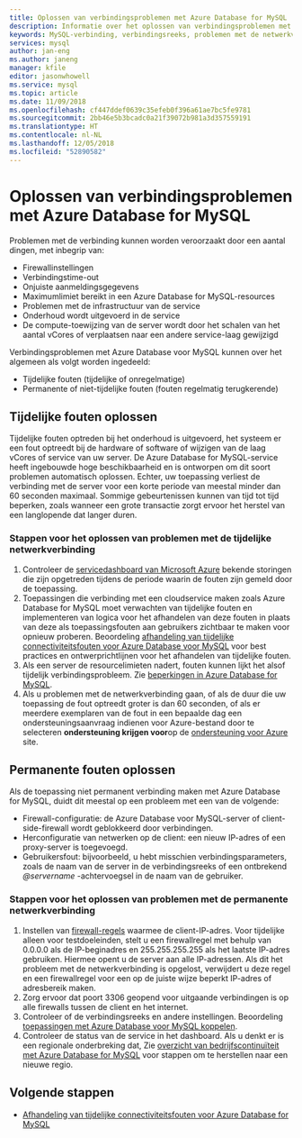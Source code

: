 ```yaml
---
title: Oplossen van verbindingsproblemen met Azure Database for MySQL | Microsoft Docs
description: Informatie over het oplossen van verbindingsproblemen met Azure Database voor MySQL.
keywords: MySQL-verbinding, verbindingsreeks, problemen met de netwerkverbinding, tijdelijke fout, -verbindingsfout
services: mysql
author: jan-eng
ms.author: janeng
manager: kfile
editor: jasonwhowell
ms.service: mysql
ms.topic: article
ms.date: 11/09/2018
ms.openlocfilehash: cf447ddef0639c35efeb0f396a61ae7bc5fe9781
ms.sourcegitcommit: 2bb46e5b3bcadc0a21f39072b981a3d357559191
ms.translationtype: HT
ms.contentlocale: nl-NL
ms.lasthandoff: 12/05/2018
ms.locfileid: "52890582"
---
```

# <a name="troubleshoot-connection-issues-to-azure-database-for-mysql"></a>Oplossen van verbindingsproblemen met Azure Database for MySQL

Problemen met de verbinding kunnen worden veroorzaakt door een aantal dingen, met inbegrip van:

* Firewallinstellingen
* Verbindingstime-out
* Onjuiste aanmeldingsgegevens
* Maximumlimiet bereikt in een Azure Database for MySQL-resources
* Problemen met de infrastructuur van de service
* Onderhoud wordt uitgevoerd in de service
* De compute-toewijzing van de server wordt door het schalen van het aantal vCores of verplaatsen naar een andere service-laag gewijzigd

Verbindingsproblemen met Azure Database voor MySQL kunnen over het algemeen als volgt worden ingedeeld:

* Tijdelijke fouten (tijdelijke of onregelmatige)
* Permanente of niet-tijdelijke fouten (fouten regelmatig terugkerende)

## <a name="troubleshoot-transient-errors"></a>Tijdelijke fouten oplossen

Tijdelijke fouten optreden bij het onderhoud is uitgevoerd, het systeem er een fout optreedt bij de hardware of software of wijzigen van de laag vCores of service van uw server. De Azure Database for MySQL-service heeft ingebouwde hoge beschikbaarheid en is ontworpen om dit soort problemen automatisch oplossen. Echter, uw toepassing verliest de verbinding met de server voor een korte periode van meestal minder dan 60 seconden maximaal. Sommige gebeurtenissen kunnen van tijd tot tijd beperken, zoals wanneer een grote transactie zorgt ervoor het herstel van een langlopende dat langer duren.

### <a name="steps-to-resolve-transient-connectivity-issues"></a>Stappen voor het oplossen van problemen met de tijdelijke netwerkverbinding

1. Controleer de [servicedashboard van Microsoft Azure](https://azure.microsoft.com/status) bekende storingen die zijn opgetreden tijdens de periode waarin de fouten zijn gemeld door de toepassing.
2. Toepassingen die verbinding met een cloudservice maken zoals Azure Database for MySQL moet verwachten van tijdelijke fouten en implementeren van logica voor het afhandelen van deze fouten in plaats van deze als toepassingsfouten aan gebruikers zichtbaar te maken voor opnieuw proberen. Beoordeling [afhandeling van tijdelijke connectiviteitsfouten voor Azure Database voor MySQL](concepts-connectivity.md) voor best practices en ontwerprichtlijnen voor het afhandelen van tijdelijke fouten.
3. Als een server de resourcelimieten nadert, fouten kunnen lijkt het alsof tijdelijk verbindingsprobleem. Zie [beperkingen in Azure Database for MySQL](concepts-limits.md).
4. Als u problemen met de netwerkverbinding gaan, of als de duur die uw toepassing de fout optreedt groter is dan 60 seconden, of als er meerdere exemplaren van de fout in een bepaalde dag een ondersteuningsaanvraag indienen voor Azure-bestand door te selecteren **ondersteuning krijgen voor**op de [ondersteuning voor Azure](https://azure.microsoft.com/support/options) site.

## <a name="troubleshoot-persistent-errors"></a>Permanente fouten oplossen

Als de toepassing niet permanent verbinding maken met Azure Database for MySQL, duidt dit meestal op een probleem met een van de volgende:

* Firewall-configuratie: de Azure Database voor MySQL-server of client-side-firewall wordt geblokkeerd door verbindingen.
* Herconfiguratie van netwerken op de client: een nieuw IP-adres of een proxy-server is toegevoegd.
* Gebruikersfout: bijvoorbeeld, u hebt misschien verbindingsparameters, zoals de naam van de server in de verbindingsreeks of een ontbrekend *@servername* -achtervoegsel in de naam van de gebruiker.

### <a name="steps-to-resolve-persistent-connectivity-issues"></a>Stappen voor het oplossen van problemen met de permanente netwerkverbinding

1. Instellen van [firewall-regels](howto-manage-firewall-using-portal.md) waarmee de client-IP-adres. Voor tijdelijke alleen voor testdoeleinden, stelt u een firewallregel met behulp van 0.0.0.0 als de IP-beginadres en 255.255.255.255 als het laatste IP-adres gebruiken. Hiermee opent u de server aan alle IP-adressen. Als dit het probleem met de netwerkverbinding is opgelost, verwijdert u deze regel en een firewallregel voor een op de juiste wijze beperkt IP-adres of adresbereik maken.
2. Zorg ervoor dat poort 3306 geopend voor uitgaande verbindingen is op alle firewalls tussen de client en het internet.
3. Controleer of de verbindingsreeks en andere instellingen. Beoordeling [toepassingen met Azure Database voor MySQL koppelen](howto-connection-string.md).
4. Controleer de status van de service in het dashboard. Als u denkt er is een regionale onderbreking dat, Zie [overzicht van bedrijfscontinuïteit met Azure Database for MySQL](concepts-business-continuity.md) voor stappen om te herstellen naar een nieuwe regio.

## <a name="next-steps"></a>Volgende stappen

* [Afhandeling van tijdelijke connectiviteitsfouten voor Azure Database for MySQL](concepts-connectivity.md)
